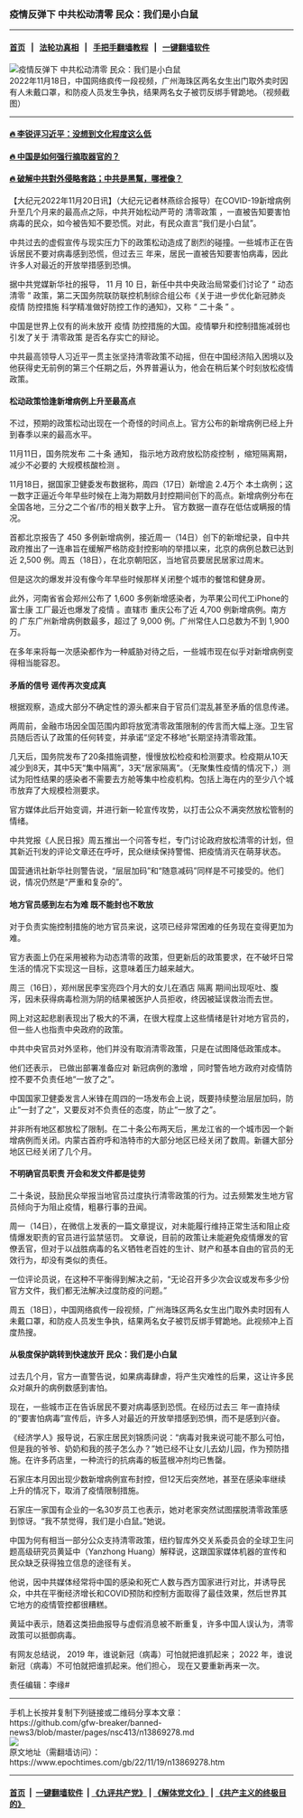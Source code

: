 
### 疫情反弹下 中共松动清零 民众：我们是小白鼠
------------------------

#### [首页](https://github.com/gfw-breaker/banned-news3/blob/master/README.md) &nbsp;&nbsp;|&nbsp;&nbsp; [法轮功真相](https://github.com/begood0513/basic/blob/master/README.md)  &nbsp;&nbsp;|&nbsp;&nbsp; [手把手翻墙教程](https://github.com/gfw-breaker/guides/wiki)  &nbsp;&nbsp;|&nbsp;&nbsp; [一键翻墙软件](https://github.com/gfw-breaker/nogfw/blob/master/README.md)  



<div><img alt="疫情反弹下 中共松动清零 民众：我们是小白鼠" class="attachment-djy_600_400 size-djy_600_400 wp-post-image" src="https://i.epochtimes.com/assets/uploads/2022/11/id13868463-2.png"/>
<div class="caption">
 2022年11月18日，中国网络疯传一段视频，广州海珠区两名女生出门取外卖时因有人未戴口罩，和防疫人员发生争执，结果两名女子被罚反绑手臂跪地。（视频截图）
</div></div><hr/>

#### [ 🔥  李锐评习近平：没想到文化程度这么低](http://130.162.211.120:10000/videos/res1/news/../../res/Communist/index.html)

#### [ 🔥  中国是如何强行摘取器官的？](http://130.162.211.120:10000/videos/res1/news/../../res/Organs/index.html)

#### [ 🔥  破解中共對外侵略套路；中共是黑幫，哪裡像？](http://130.162.211.120:10000/videos/res1/news/../../res/detox/index.html)



<div><p>
 【大纪元2022年11月20日讯】（大纪元记者林燕综合报导）在COVID-19新增病例升至几个月来的最高点之际，中共开始松动严苛的
 <ok href="https://www.epochtimes.com/gb/tag/%E6%B8%85%E9%9B%B6%E6%94%BF%E7%AD%96.html">
  清零政策
 </ok>
 ，一直被告知要害怕病毒的民众，如今被告知不要恐慌。对此，有民众直言“我们是小白鼠”。
</p>
<p class="p3">
 <span class="s1">
  中共过去的虚假宣传与现实压力下的政策松动造成了剧烈的碰撞。一些城市正在告诉居民不要对病毒感到恐慌，但过去三
 </span>
 <span class="s1">
  年来，居民一直被告知要害怕病毒，因此许多人对最近的开放举措感到恐惧。
 </span>
</p>
<p class="p5">
 <span class="s1">
  据中共党媒新华社的报导，
 </span>
 <span class="s4">
  11
 </span>
 <span class="s1">
  月
 </span>
 <span class="s4">
  10
 </span>
 <span class="s1">
  日，新任中共中央政治局常委们讨论了
 </span>
 <span class="s4">
  “
 </span>
 <span class="s1">
  动态清零
 </span>
 <span class="s4">
  ”
 </span>
 <span class="s1">
  政策，第二天国务院联防联控机制综合组公布《关于进一步优化新冠肺炎
  <ok href="https://www.epochtimes.com/gb/tag/%E7%96%AB%E6%83%85.html">
   疫情
  </ok>
  防控措施 科学精准做好防控工作的通知》，又称
 </span>
 <span class="s4">
  “
 </span>
 <span class="s1">
  <ok href="https://www.epochtimes.com/gb/tag/%E4%BA%8C%E5%8D%81%E6%9D%A1.html">
   二十条
  </ok>
 </span>
 <span class="s4">
  ”
 </span>
 <span class="s1">
  。
 </span>
</p>
<p>
 中国是世界上仅有的尚未放开
 <ok href="https://www.epochtimes.com/gb/tag/%E7%96%AB%E6%83%85.html">
  疫情
 </ok>
 防控措施的大国。疫情攀升和控制措施减弱也引发了关于
 <ok href="https://www.epochtimes.com/gb/tag/%E6%B8%85%E9%9B%B6%E6%94%BF%E7%AD%96.html">
  清零政策
 </ok>
 是否名存实亡的辩论。
</p>
<p>
 中共最高领导人习近平一贯主张坚持清零政策不动摇，但在中国经济陷入困境以及他获得史无前例的第三个任期之后，外界普遍认为，他会在稍后某个时刻放松疫情政策。
</p>
<h4 class="p3">
 松动政策恰逢新增病例上升至最高点
</h4>
<p class="p3">
 <span class="s1">
  不过，预期的政策松动出现在一个奇怪的时间点上。官方公布的新增病例已经上升到春季以来的最高水平。
 </span>
</p>
<p class="p3">
 <span class="s1">
  11月11日，国务院发布
  <ok href="https://www.epochtimes.com/gb/tag/%E4%BA%8C%E5%8D%81%E6%9D%A1.html">
   二十条
  </ok>
  通知，
  <span class="s2">
   指示地方政府放松防疫控制
  </span>
  ，缩短隔离期，减少不必要的
  <span class="s2">
   大规模核酸检测
  </span>
  。
 </span>
</p>
<p class="p3">
 <span class="s1">
  11月18日，据国家卫健委发布数据称，周四（17日）新增逾
 </span>
 <span class="s3">
  2.4万个
 </span>
 <span class="s1">
  本土病例；这一数字正逼近今年早些时候在上海为期数月封控期间创下的高点。新增病例分布在全国各地，三分之二个省/市的相关数字上升。
 </span>
 <span class="s1">
  官方数据一直存在低估或瞒报的情况。
 </span>
</p>
<p class="p3">
 <span class="s1">
  首都北京报告了
 </span>
 <span class="s3">
  450
 </span>
 <span class="s1">
  多例新增病例，接近周一（14日）创下的新增纪录，自中共政府推出了一连串旨在缓解严格防疫封控影响的举措以来，北京的病例总数已达到近
 </span>
 <span class="s3">
  2,500
 </span>
 <span class="s1">
  例。周五（18日），在北京朝阳区，当地官员要居民居家过周末。
 </span>
</p>
<p class="p3">
 <span class="s1">
  但是这次的爆发并没有像今年早些时候那样关闭整个城市的餐馆和健身房。
 </span>
</p>
<p class="p3">
 <span class="s1">
  此外，河南省省会郑州公布了
 </span>
 <span class="s3">
  1,600
 </span>
 <span class="s1">
  多例新增感染者，为苹果公司代工iPhone的富士康
  <span class="s2">
   工厂最近也爆发了疫情
  </span>
  。直辖市
 </span>
 <span class="s1">
  重庆公布了近
 </span>
 <span class="s3">
  4,700
 </span>
 <span class="s1">
  例新增病例。南方的
 </span>
 <span class="s1">
  广东广州新增病例数最多，超过了
 </span>
 <span class="s3">
  9,000
 </span>
 <span class="s1">
  例。广州常住人口总数为不到
 </span>
 <span class="s3">
  1,900
 </span>
 <span class="s1">
  万。
 </span>
</p>
<p class="p3">
 <span class="s1">
  在多年来将每一次感染都作为一种威胁对待之后，一些城市现在似乎对新增病例变得相当能容忍。
 </span>
</p>
<h4 class="p3">
 矛盾的信号 谣传再次变成真
</h4>
<p class="p3">
 <span class="s1">
  根据观察，造成大部分不确定性的源头都来自于官员们混乱甚至矛盾的信息传递。
 </span>
</p>
<p class="p1">
 两周前，金融市场因全国范围内即将放宽清零政策限制的传言而大幅上涨。卫生官员随后否认了政策的任何转变，并承诺“坚定不移地”长期坚持清零政策。
</p>
<p class="p3">
 <span class="s1">
  几天后，国务院发布了20条措施调整，慢慢放松检疫和检测要求。检疫期从10天减少到8天，其中5天“集中隔离”，3天“居家隔离”。（无聚集性疫情的情况下，）测试为阳性结果的感染者不需要去方舱等集中检疫机构。包括上海在内的至少八个城市放弃了大规模检测要求。
 </span>
</p>
<p class="p3">
 <span class="s1">
  官方媒体此后开始变调，并进行新一轮宣传攻势，以打击公众不满突然放松管制的情绪。
 </span>
</p>
<p class="p3">
 <span class="s1">
  中共党报《人民日报》周五推出一个问答专栏，专门讨论政府放松清零的计划，但其新近刊发的评论文章还在呼吁，民众继续保持警惕、把疫情消灭在萌芽状态。
 </span>
</p>
<p class="p3">
 <span class="s1">
  国营通讯社新华社则警告说，“层层加码”和“随意减码”同样是不可接受的。他们
 </span>
 说，情况仍然是“严重和复杂的”。
</p>
<h4 class="p3">
 地方官员感到左右为难 既不能封也不敢放
</h4>
<p class="p3">
 <span class="s1">
  对于负责实施控制措施的地方官员来说，这项已经非常困难的任务现在变得更加为难。
 </span>
</p>
<p class="p3">
 <span class="s1">
  官方表面上仍在采用被称为动态清零的政策，但更新后的政策要求，在不破坏日常生活的情况下实现这一目标，这意味着压力越来越大。
 </span>
</p>
<p class="p3">
 <span class="s6">
  周三（16日），郑州居民李宝亮四个月大的女儿在酒店
  <span class="s7">
   隔离
  </span>
  期间出现呕吐、腹泻，因未获得病毒检测为阴的结果被医护人员拒收，终因被延误救治而去世。
 </span>
</p>
<p class="p3">
 <span class="s1">
  网上对这起悲剧表现出了极大的不满，在很大程度上这些情绪是针对地方官员的，但一些人也指责中央政府的政策。
 </span>
</p>
<p class="p3">
 <span class="s1">
  中共中央官员对外坚称，他们并没有取消清零政策，只是在试图降低政策成本。
 </span>
</p>
<p class="p3">
 <span class="s1">
  他们还表示，
 </span>
 已做出部署准备应对
 <span class="s2">
  新冠病例的激增
 </span>
 ，同时警告地方政府对疫情防控不要不负责任地“一放了之”。
</p>
<p class="p3">
 <span class="s1">
  中国国家卫健委发言人米锋在周四的一场发布会上说，既要持续整治层层加码，防止“一封了之”，又要反对不负责任的态度，防止“一放了之”。
 </span>
</p>
<p class="p3">
 并非所有地区都放松了限制。在二十条公布两天后，黑龙江省的一个城市因一个新增病例而关闭。内蒙古首府呼和浩特市的大部分地区已经关闭了数周。新疆大部分地区已经关闭了几个月。
</p>
<h4 class="p3">
 不明确官员职责 开会和发文件都是徒劳
</h4>
<p class="p3">
 二十条说，鼓励民众举报当地官员过度执行清零政策的行为。过去频繁发生地方官员倾向于为阻止疫情，粗暴行事的丑闻。
</p>
<p class="p1">
 <span class="s1">
  周一（14日），在微信上发表的一篇文章提议，对未能履行维持正常生活和阻止疫情爆发职责的官员进行监禁惩罚。
 </span>
 <span class="s1">
  文章说，目前的政策让未能避免疫情爆发的官僚丢官，但对于以战胜病毒的名义牺牲老百姓的生计、财产和基本自由的官员的无效行为，却没有类似的责任。
 </span>
</p>
<p class="p1">
 <span class="s1">
  一位评论员说，在这种不平衡得到解决之前，“无论召开多少次会议或发布多少份官方文件，我们都无法解决过度防疫的问题。”
 </span>
</p>
<p class="p1">
 周五（18日），中国网络疯传一段视频，广州海珠区两名女生出门取外卖时因有人未戴口罩，和防疫人员发生争执，结果两名女子被罚反绑手臂跪地。此视频冲上百度热搜。
</p>
<h4 class="p8">
 从极度保护跳转到快速放开 民众：我们是小白鼠
</h4>
<p class="p3">
 <span class="s1">
  过去几个月，官方一直警告说，如果病毒肆虐，将产生灾难性的后果，这让许多民众对飙升的病例数感到害怕。
 </span>
</p>
<p class="p3">
 <span class="s1">
  现在，一些城市正在告诉居民不要对病毒感到恐慌。在经历过去三
 </span>
 <span class="s1">
  年一直持续的“要害怕病毒”宣传后，许多人对最近的开放举措感到恐惧，而不是感到兴奋。
 </span>
</p>
<p class="p3">
 <span class="s1">
  《经济学人》报导说，石家庄居民刘锦质问说：“病毒对我来说可能不那么可怕，但是我的爷爷、奶奶和我的孩子怎么办？”她已经不让女儿去幼儿园，作为预防措施。在许多药店里，一种流行的抗病毒的板蓝根冲剂均已售罄。
 </span>
</p>
<p class="p3">
 <span class="s1">
  石家庄本月因出现少数新增病例宣布封控，但12天后突然地，甚至在感染率继续上升的情况下，取消了疫情限制措施。
 </span>
</p>
<p class="p3">
 <span class="s1">
  石家庄一家国有企业的一名30岁员工也表示，她对老家突然试图摆脱清零政策感到惊讶。“我不禁觉得，我们是小白鼠。”她说。
 </span>
</p>
<p class="p3">
 中国为何有相当一部分公众支持清零政策，纽约智库外交关系委员会的全球卫生问题高级研究员黄延中（Yanzhong Huang）解释说，这跟国家媒体机器的宣传和民众缺乏获得独立信息的途径有关。
</p>
<p>
 他说，因中共媒体经常将中国的感染和死亡人数与西方国家进行对比，并诱导民众，中共在平衡经济增长和COVID预防和控制方面取得了最佳效果，然后世界其它地方的疫情管控都很糟糕。
</p>
<p>
 黄延中表示，随着这类扭曲报导与虚假消息被不断重复，许多中国人误认为，清零政策可以抵御病毒。
</p>
<p class="p5">
 <span class="s1">
  有网友总结说，
 </span>
 <span class="s4">
  2019
 </span>
 <span class="s1">
  年，谁说新冠（病毒）可怕就把谁抓起来；
 </span>
 <span class="s4">
  2022
 </span>
 <span class="s1">
  年，谁说新冠（病毒）不可怕就把谁抓起来。他们担心，
 </span>
 <span class="s4">
  现在又要重新再来一次。
 </span>
</p>
<p class="p5">
 责任编辑：李缘#
</p>
</div>
<hr/>
手机上长按并复制下列链接或二维码分享本文章：<br/>
https://github.com/gfw-breaker/banned-news3/blob/master/pages/nsc413/n13869278.md <br/>
<a href='https://github.com/gfw-breaker/banned-news3/blob/master/pages/nsc413/n13869278.md'><img src='https://github.com/gfw-breaker/banned-news3/blob/master/pages/nsc413/n13869278.md.png'/></a> <br/>
原文地址（需翻墙访问）：https://www.epochtimes.com/gb/22/11/19/n13869278.htm


------------------------
#### [首页](https://github.com/gfw-breaker/banned-news3/blob/master/README.md) &nbsp;|&nbsp; [一键翻墙软件](https://github.com/gfw-breaker/nogfw/blob/master/README.md) &nbsp;| [《九评共产党》](https://github.com/gfw-breaker/9ping.md/blob/master/README.md#九评之一评共产党是什么) | [《解体党文化》](https://github.com/gfw-breaker/jtdwh.md/blob/master/README.md) | [《共产主义的终极目的》](https://github.com/gfw-breaker/gczydzjmd.md/blob/master/README.md)


<img src='http://gfw-breaker.win/banned-news3/pages/nsc413/n13869278.md' width='0px' height='0px'/>